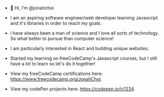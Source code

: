 - 👋 Hi, I’m @jonahchoi
- I am an aspiring software engineer/web developer learning Javascript and it's libraries in order to reach my goals.
- I have always been a man of science and I love all sorts of technology. So what better to pursue than computer science! 
- I am particularly interested in React and building unique websites.
- Started my learning on freeCodeCamp's Javascript courses, but I still have a lot to learn so let's do it together!

- View my freeCodeCamp certifications here: https://www.freecodecamp.org/JonahChoi.
- View my codePen projects here: https://codepen.io/jc1234.

<!---
jonahchoi/jonahchoi is a ✨ special ✨ repository because its `README.md` (this file) appears on your GitHub profile.
You can click the Preview link to take a look at your changes.
--->

